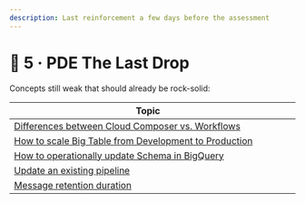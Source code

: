 ```yaml
---
description: Last reinforcement a few days before the assessment
---
```


# 🍺 5 · PDE The Last Drop

Concepts still weak that should already be rock-solid:



<table><thead><tr><th width="517">Topic</th><th data-type="select" data-multiple></th></tr></thead><tbody><tr><td><a href="https://cloud.google.com/workflows/docs/choose-orchestration">Differences between Cloud Composer vs. Workflows</a></td><td></td></tr><tr><td><a href="https://cloud.google.com/bigtable/docs/modifying-instance">How to scale Big Table from Development to Production</a></td><td></td></tr><tr><td><a href="https://cloud.google.com/bigquery/docs/managing-table-schemas">How to operationally update Schema in BigQuery </a></td><td></td></tr><tr><td><a href="https://cloud.google.com/dataflow/docs/guides/updating-a-pipeline">Update an existing pipeline</a></td><td></td></tr><tr><td><a href="https://cloud.google.com/pubsub/docs/subscription-properties#message-retention-duration">Message retention duration</a></td><td></td></tr></tbody></table>

